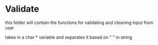 # Validate
this folder will contain the functions for validating and cleaning input from user

takes in a char * variable and separates it based on " " in string
